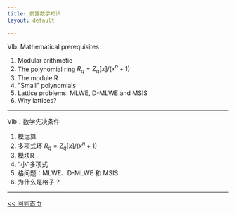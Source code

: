 ```yaml
---
title: 前置数学知识
layout: default

---
```


Vlb: Mathematical prerequisites 
1. Modular arithmetic 
2. The polynomial ring $R_q=Z_q[x]/(x^n+1)$
3. The module R 
4. "Small" polynomials 
5. Lattice problems: MLWE, D-MLWE and MSIS 
6. Why lattices? 

---

Vlb：数学先决条件 
1. 模运算 
2. 多项式环 $R_q=Z_q[x]/(x^n+1)$
3. 模块R 
4. “小”多项式 
5. 格问题：MLWE、D-MLWE 和 MSIS 
6. 为什么是格子？

---





[<< 回到首页](./index)
